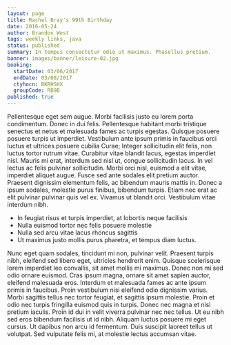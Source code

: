 ```yaml
---
layout: page
title: Rachel Bray's 99th Birthday
date: 2016-05-24
author: Brandon West
tags: weekly links, java
status: published
summary: In tempus consectetur odio ut maximus. Phasellus pretium.
banner: images/banner/leisure-02.jpg
booking:
  startDate: 03/06/2017
  endDate: 03/08/2017
  ctyhocn: BKRHSHX
  groupCode: RB9B
published: true
---
```

Pellentesque eget sem augue. Morbi facilisis justo eu lorem porta condimentum. Donec in dui felis. Pellentesque habitant morbi tristique senectus et netus et malesuada fames ac turpis egestas. Quisque posuere posuere turpis ut imperdiet. Vestibulum ante ipsum primis in faucibus orci luctus et ultrices posuere cubilia Curae; Integer sollicitudin elit felis, non luctus tortor rutrum vitae. Curabitur vitae blandit lacus, egestas imperdiet nisl. Mauris mi erat, interdum sed nisl ut, congue sollicitudin lacus.
In vel lectus ac felis pulvinar sollicitudin. Morbi orci nisl, euismod a elit vitae, imperdiet aliquet augue. Fusce sed ante sodales elit pretium auctor. Praesent dignissim elementum felis, ac bibendum mauris mattis in. Donec a ipsum sodales, molestie purus finibus, bibendum turpis. Etiam nec erat ac elit pulvinar pulvinar quis vel ex. Vivamus ut blandit orci. Vestibulum vitae interdum nibh.

* In feugiat risus et turpis imperdiet, at lobortis neque facilisis
* Nulla euismod tortor nec felis posuere molestie
* Nulla sed arcu vitae lacus rhoncus sagittis
* Ut maximus justo mollis purus pharetra, et tempus diam luctus.

Nunc eget quam sodales, tincidunt mi non, pulvinar velit. Praesent turpis nibh, eleifend sed libero eget, ultricies hendrerit enim. Quisque scelerisque lorem imperdiet leo convallis, sit amet mollis mi maximus. Donec non mi sed odio ornare euismod. Cras ipsum magna, ornare sit amet sapien auctor, eleifend malesuada eros. Interdum et malesuada fames ac ante ipsum primis in faucibus. Proin vestibulum nisi eleifend odio dignissim varius. Morbi sagittis tellus nec tortor feugiat, et sagittis ipsum molestie. Proin et odio nec turpis fringilla euismod quis in turpis. Donec nec magna et nisl pretium iaculis. Proin id dui in velit viverra pulvinar nec nec tellus. Ut eu nibh sed eros bibendum facilisis ut id nibh. Aliquam luctus posuere mi eget cursus. Ut dapibus non arcu id fermentum. Duis suscipit laoreet tellus ut volutpat. Sed vulputate felis mi, at molestie lectus accumsan vitae.
